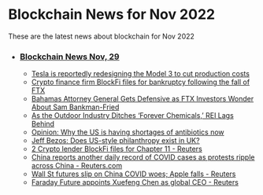 # Blockchain News for Nov 2022
These are the latest news about blockchain for Nov 2022
- ### [Blockchain News Nov, 29](./29)
    - [Tesla is reportedly redesigning the Model 3 to cut production costs](https://www.engadget.com/tesla-highland-model-3-redesign-report-172945432.html) 
    - [Crypto finance firm BlockFi files for bankruptcy following the fall of FTX](https://www.theverge.com/2022/11/28/23460543/blockfi-ftx-chapter-11-bankruptcy-crypto) 
    - [Bahamas Attorney General Gets Defensive as FTX Investors Wonder About Sam Bankman-Fried](https://gizmodo.com/bahamas-attorney-general-bitcoin-price-crypto-ftx-sbf-1849825365) 
    - [As the Outdoor Industry Ditches ‘Forever Chemicals,’ REI Lags Behind](https://gizmodo.com/as-the-outdoor-industry-ditches-forever-chemicals-re-1849827416) 
    - [Opinion: Why the US is having shortages of antibiotics now](https://www.cnn.com/2022/11/28/opinions/drug-shortages-antibiotics-ranney/index.html) 
    - [Jeff Bezos: Does US-style philanthropy exist in UK?](https://www.bbc.co.uk/news/world-us-canada-63715064) 
    - [2 Crypto lender BlockFi files for Chapter 11 - Reuters](https://www.reuters.com/technology/2-crypto-lender-blockfi-files-chapter-11-2022-11-28/) 
    - [China reports another daily record of COVID cases as protests ripple across China - Reuters.com](https://www.reuters.com/world/china/china-reports-another-daily-record-covid-cases-protests-ripple-across-china-2022-11-28/) 
    - [Wall St futures slip on China COVID woes; Apple falls - Reuters](https://www.reuters.com/markets/us/wall-st-futures-slip-china-covid-woes-apple-falls-2022-11-28/) 
    - [Faraday Future appoints Xuefeng Chen as global CEO - Reuters](https://www.reuters.com/business/autos-transportation/faraday-future-appoints-xuefeng-chen-global-ceo-2022-11-28/) 
